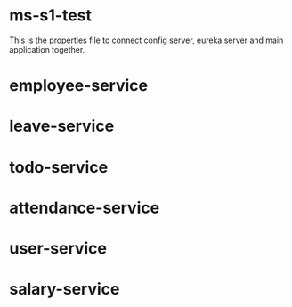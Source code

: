 # ms-s1-test
This is the properties file to connect config server, eureka server and main application together.
# employee-service
# leave-service
# todo-service
# attendance-service
# user-service
# salary-service
